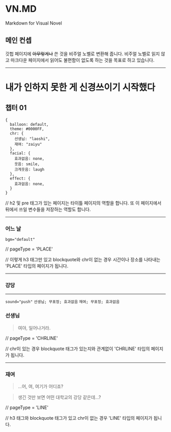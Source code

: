 # VN.MD
Markdown for Visual Novel

## 메인 컨셉

깃헙 페이지에 ~~아무렇게나~~ 쓴 것을 비주얼 노벨로 변환해 줍니다. 비주얼 노벨로 읽지 않고 마크다운 페이지에서 읽어도 불편함이 없도록 하는 것을 목표로 하고 있습니다.

---

# 내가 인하지 못한 게 신경쓰이기 시작했다

## 챕터 01

```
{
  balloon: default,
  theme: #0000FF,
  chr: {
    선생님: "laoshi",
    재여: "zaiyu"
  },
  facial: {
    효과없음: none,
    웃음: smile,
    크게웃음: laugh
  },
  effect: {
    효과없음: none,
  }
}
```
// h2 및 pre 태그가 있는 페이지는 타이틀 페이지의 역할을 합니다. 또 이 페이지에서 뒤에서 쓰일 변수들을 저장하는 역할도 합니다.

---

### 어느 날
`bgm="default"`

// pageType = 'PLACE'

// 이렇게 h3 태그만 있고 blockquote와 chr이 없는 경우 시간이나 장소를 나타내는 'PLACE' 타입의 페이지가 됩니다.

---

### 강당

---

`sound="push"` `선생님; 무표정; 효과없음` `재여; 무표정; 효과없음`

### 선생님
> 여야, 일어나거라.

// pageType = 'CHRLINE'

// chr이 있는 경우 blockquote 태그가 있는지와 관계없이 'CHRLINE' 타입의 페이지가 됩니다.

---

### 재여
> ...어, 여, 여기가 어디죠?

> 생긴 것만 보면 어떤 대학교의 강당 같은데...?

// pageType = 'LINE'

// h3 태그와 blockquote 태그가 있고 chr이 없는 경우 'LINE' 타입의 페이지가 됩니다.
